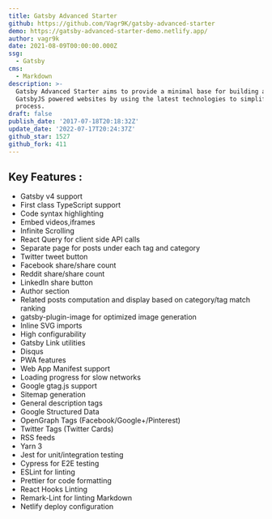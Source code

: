 ```yaml
---
title: Gatsby Advanced Starter
github: https://github.com/Vagr9K/gatsby-advanced-starter
demo: https://gatsby-advanced-starter-demo.netlify.app/
author: vagr9k
date: 2021-08-09T00:00:00.000Z
ssg:
  - Gatsby
cms:
  - Markdown
description: >-
  Gatsby Advanced Starter aims to provide a minimal base for building advanced
  GatsbyJS powered websites by using the latest technologies to simplify your
  process.
draft: false
publish_date: '2017-07-18T20:18:32Z'
update_date: '2022-07-17T20:24:37Z'
github_star: 1527
github_fork: 411
---
```

## Key Features :

- Gatsby v4 support
- First class TypeScript support
- Code syntax highlighting
- Embed videos,iframes
- Infinite Scrolling
- React Query for client side API calls
- Separate page for posts under each tag and category
- Twitter tweet button
- Facebook share/share count
- Reddit share/share count
- LinkedIn share button
- Author section
- Related posts computation and display based on category/tag match ranking
- gatsby-plugin-image for optimized image generation
- Inline SVG imports
- High configurability
- Gatsby Link utilities
- Disqus
- PWA features
- Web App Manifest support
- Loading progress for slow networks
- Google gtag.js support
- Sitemap generation
- General description tags
- Google Structured Data
- OpenGraph Tags (Facebook/Google+/Pinterest)
- Twitter Tags (Twitter Cards)
- RSS feeds
- Yarn 3
- Jest for unit/integration testing
- Cypress for E2E testing
- ESLint for linting
- Prettier for code formatting
- React Hooks Linting
- Remark-Lint for linting Markdown
- Netlify deploy configuration

